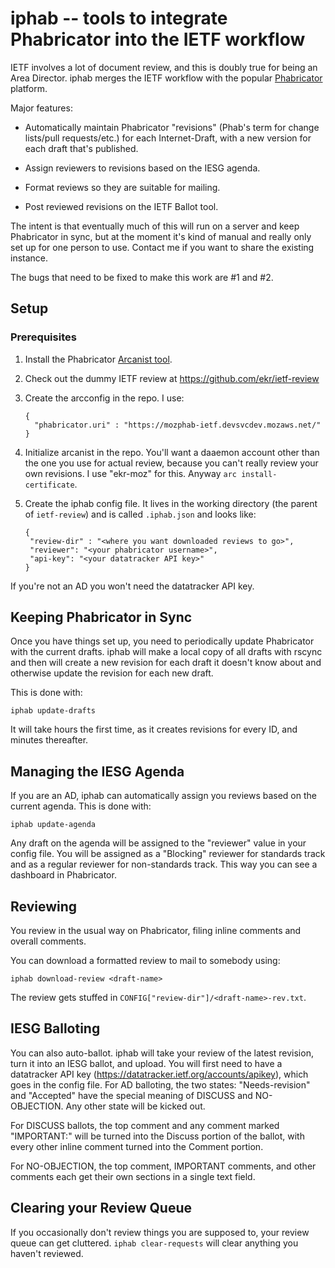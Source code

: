 iphab -- tools to integrate Phabricator into the IETF workflow
==================================================================
IETF involves a lot of document review, and this is doubly true for
being an Area Director. iphab merges the IETF workflow with the
popular [Phabricator](https://phacility.com/phabricator/) platform.

Major features:

- Automatically maintain Phabricator "revisions" (Phab's term
  for change lists/pull requests/etc.) for each Internet-Draft,
  with a new version for each draft that's published.

- Assign reviewers to revisions based on the IESG agenda.

- Format reviews so they are suitable for mailing.

- Post reviewed revisions on the IETF Ballot tool.

The intent is that eventually much of this will run on a server
and keep Phabricator in sync, but at the moment it's kind of
manual and really only set up for one person to use. Contact
me if you want to share the existing instance.

The bugs that need to be fixed to make this work are #1 and #2.



## Setup


### Prerequisites

1. Install the Phabricator [Arcanist tool](https://secure.phabricator.com/book/phabricator/article/arcanist/).

1. Check out the dummy IETF review at https://github.com/ekr/ietf-review

1. Create the arcconfig in the repo. I use:

   ```
   {
     "phabricator.uri" : "https://mozphab-ietf.devsvcdev.mozaws.net/"
   }
   ```
   
1. Initialize arcanist in the repo. You'll want a daaemon account other than the one you use for
   actual review, because you can't really review your own revisions. I use "ekr-moz" for this.
   Anyway ```arc install-certificate```.

1. Create the iphab config file. It lives in the working directory (the parent of ```ietf-review```)
and is called ```.iphab.json``` and looks like:

   ```
   {
    "review-dir" : "<where you want downloaded reviews to go>",
    "reviewer": "<your phabricator username>",
    "api-key": "<your datatracker API key>"
   }
   ```

If you're not an AD you won't need the datatracker API key.


## Keeping Phabricator in Sync

Once you have things set up, you need to periodically update
Phabricator with the current drafts. iphab will make a local copy of
all drafts with rscync and then will create a new revision for each
draft it doesn't know about and otherwise update the revision for each
new draft.

This is done with:

```
iphab update-drafts
```

It will take hours the first time, as it creates revisions for every
ID, and minutes thereafter.


## Managing the IESG Agenda

If you are an AD, iphab can automatically assign you reviews
based on the current agenda. This is done with:

```
iphab update-agenda
```

Any draft on the agenda will be assigned to the "reviewer" value in your
config file. You will be assigned as a "Blocking" reviewer for
standards track and as a regular reviewer for non-standards
track. This way you can see a dashboard in Phabricator.


## Reviewing

You review in the usual way on Phabricator, filing inline comments
and overall comments. 

You can download a formatted review to mail to somebody using:

```
iphab download-review <draft-name>
```

The review gets stuffed in ```CONFIG["review-dir"]/<draft-name>-rev.txt```.


## IESG Balloting

You can also auto-ballot. iphab will take your review of the latest
revision, turn it into an IESG ballot, and upload.  You will first
need to have a datatracker API key
(https://datatracker.ietf.org/accounts/apikey), which goes in the
config file. For AD balloting, the two states: "Needs-revision" and
"Accepted" have the special meaning of DISCUSS and NO-OBJECTION. Any
other state will be kicked out.

For DISCUSS ballots, the top comment and any comment marked
"IMPORTANT:" will be turned into the Discuss portion of the ballot,
with every other inline comment turned into the Comment portion.

For NO-OBJECTION, the top comment, IMPORTANT comments, and other
comments each get their own sections in a single text field.


## Clearing your Review Queue

If you occasionally don't review things you are supposed to, your
review queue can get cluttered. ```iphab clear-requests``` will
clear anything you haven't reviewed.




















   











